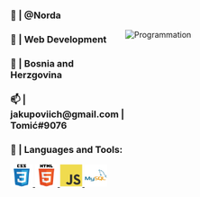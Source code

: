  
<h3 align="left">👋 | @Norda</h1> <img align="right" src="https://media.tenor.com/d6e-Rvp97dEAAAAM/monkey-gangster-monkey.gif" alt="Programmation" width="300" height="200"/>
<h3 align="left">👀 | Web Development</h3>
<h3 align="left">🌱 | Bosnia and Herzgovina </h3>
<h3 align="left">📫 | jakupoviich@gmail.com | Tomić#9076</h3>




<h3 align="left">🔧 | Languages and Tools:</h3>
<p align="left"> <a href="https://www.w3schools.com/css/" target="_blank" rel="noreferrer"> <img src="https://raw.githubusercontent.com/devicons/devicon/master/icons/css3/css3-original-wordmark.svg" alt="css3" width="40" height="40"/> </a> <a href="https://www.w3.org/html/" target="_blank" rel="noreferrer"> <img src="https://raw.githubusercontent.com/devicons/devicon/master/icons/html5/html5-original-wordmark.svg" alt="html5" width="40" height="40"/> </a> <a href="https://developer.mozilla.org/en-US/docs/Web/JavaScript" target="_blank" rel="noreferrer"> <img src="https://raw.githubusercontent.com/devicons/devicon/master/icons/javascript/javascript-original.svg" alt="javascript" width="40" height="40"/> </a> <a href="https://www.mysql.com/" target="_blank" rel="noreferrer"> <img src="https://raw.githubusercontent.com/devicons/devicon/master/icons/mysql/mysql-original-wordmark.svg" alt="mysql" width="40" height="40"/> </a> </p>

